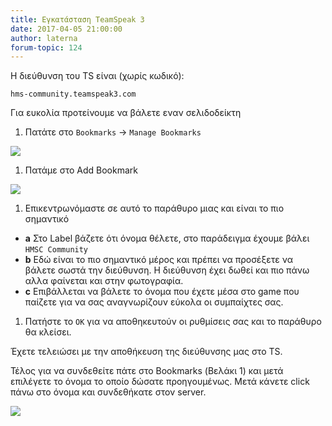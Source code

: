 ```yaml
---
title: Εγκατάσταση TeamSpeak 3
date: 2017-04-05 21:00:00
author: laterna
forum-topic: 124
---
```


Η διεύθυνση του TS είναι (χωρίς κωδικό):

```
hms-community.teamspeak3.com
```

Για ευκολία προτείνουμε να βάλετε εναν σελιδοδείκτη


1. Πατάτε στο `Bookmarks` &rarr; `Manage Bookmarks`
<img src="{{ site.baseurl }}/assets/img/teamspeak3-setup/step1.png" class="align-center">


1. Πατάμε στο Add Bookmark
<img src="{{ site.baseurl }}/assets/img/teamspeak3-setup/step2.png" class="align-center">

1. Eπικεντρωνόμαστε σε αυτό το παράθυρο μιας και είναι το πιο σημαντικό
  * **a** Στο Label βάζετε ότι όνομα θέλετε, στο παράδειγμα έχουμε βάλει `HMSC Community`
  * **b** Εδώ είναι το πιο σημαντικό μέρος και πρέπει να προσέξετε να βάλετε σωστά την διεύθυνση. Η διεύθυνση έχει δωθεί και πιο πάνω αλλα φαίνεται και στην φωτογραφία.
  * **c** Επιβάλλεται να βάλετε το όνομα που έχετε μέσα στο game που παίζετε για να σας αναγνωρίζουν εύκολα οι συμπαίχτες σας.
1. Πατήστε το `ΟΚ` για να αποθηκευτούν οι ρυθμίσεις σας και το παράθυρο θα κλείσει.


Έχετε τελειώσει με την αποθήκευση της διεύθυνσης μας στο TS.

Τέλος για να συνδεθείτε πάτε στο Bookmarks (Βελάκι 1) και μετά επιλέγετε το όνομα το οποίο δώσατε προηγουμένως. Μετά κάνετε click πάνω στο όνομα και συνδεθήκατε στον server.

<img src="{{ site.baseurl }}/assets/img/teamspeak3-setup/step3.png" class="align-center">
